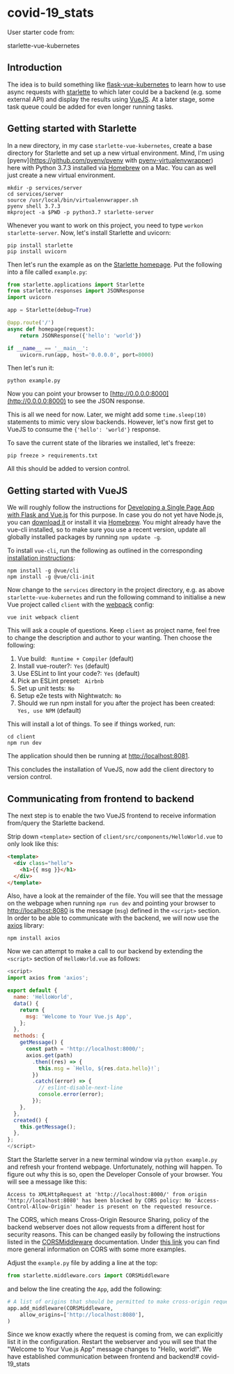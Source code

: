 # covid-19_stats

User starter code from:

starlette-vue-kubernetes


## Introduction

The idea is to build something like [flask-vue-kubernetes](https://testdriven.io/blog/running-flask-on-kubernetes/) to learn how to use async requests with [starlette](https://www.starlette.io/) to which later could be a backend (e.g. some external API) and display the results using [VueJS](https://vuejs.org/). At a later stage, some task queue could be added for even longer running tasks.

## Getting started with Starlette

In a new directory, in my case `starlette-vue-kubernetes`, create a base directory for Starlette and set up a new virtual environment. Mind, I'm using [pyenv](https://github.com/pyenv/pyenv with [pyenv-virtualenvwrapper](https://github.com/pyenv/pyenv-virtualenvwrapper)) here with Python 3.7.3 installed via [Homebrew](https://brew.sh/) on a Mac. You can as well just create a new virtual environment.

```shell
mkdir -p services/server
cd services/server
source /usr/local/bin/virtualenvwrapper.sh
pyenv shell 3.7.3
mkproject -a $PWD -p python3.7 starlette-server
```

Whenever you want to work on this project, you need to type `workon starlette-server`.
Now, let's install Starlette and uvicorn:

```shell
pip install starlette
pip install uvicorn
```

Then let's run the example as on the [Starlette homepage](https://www.starlette.io/). Put the following into a file called `example.py`:

```python
from starlette.applications import Starlette
from starlette.responses import JSONResponse
import uvicorn

app = Starlette(debug=True)

@app.route('/')
async def homepage(request):
    return JSONResponse({'hello': 'world'})

if __name__ == '__main__':
    uvicorn.run(app, host='0.0.0.0', port=8000)
```

Then let's run it:

```shell
python example.py
```

Now you can point your browser to [http://0.0.0.0:8000](http://0.0.0.0:8000) to see the JSON response.

This is all we need for now. Later, we might add some `time.sleep(10)` statements to mimic very slow backends. However, let's now first get to VueJS to consume the `{'hello': 'world'}` response.

To save the current state of the libraries we installed, let's freeze:

```shell
pip freeze > requirements.txt
```

All this should be added to version control.


## Getting started with VueJS

We will roughly follow the instructions for [Developing a Single Page App with Flask and Vue.js](https://testdriven.io/blog/developing-a-single-page-app-with-flask-and-vuejs/) for this purpose. In case you do not yet have Node.js, you can [download it](https://nodejs.org/en/) or install it via [Homebrew](https://brew.sh/).
You might already have the vue-cli installed, so to make sure you use a recent version, update all globally installed packages by running `npm update -g`.

To install `vue-cli`, run the following as outlined in the corresponding [installation instructions](https://cli.vuejs.org/guide/installation.html):

```shell
npm install -g @vue/cli
npm install -g @vue/cli-init
```

Now change to the `services` directory in the project directory, e.g. as above `starlette-vue-kubernetes` and run the following command to initialise a new Vue project called `client` with the [webpack](https://github.com/vuejs-templates/webpack) config:

```shell
vue init webpack client
```

This will ask a couple of questions. Keep `client` as project name, feel free to change the description and author to your wanting. Then choose the following:

1. Vue build: ` Runtime + Compiler` (default)
1. Install vue-router?:  `Yes` (default)
1. Use ESLint to lint your code?:  `Yes` (default)
1. Pick an ESLint preset: ` Airbnb`
1. Set up unit tests:  `No`
1. Setup e2e tests with Nightwatch:  `No`
1. Should we run npm install for you after the project has been created: `Yes, use NPM` (default)

This will install a lot of things. To see if things worked, run:

```shell
cd client
npm run dev
```

The application should then be running at [http://localhost:8081](http://localhost:8081).

This concludes the installation of VueJS, now add the client directory to version control.

## Communicating from frontend to backend

The next step is to enable the two VueJS frontend to receive information from/query the Starlette backend.

Strip down `<template>` section of `client/src/components/HelloWorld.vue` to only look like this:

```html
<template>
  <div class="hello">
    <h1>{{ msg }}</h1>
  </div>
</template>
```

Also, have a look at the remainder of the file. You will see that the message on the webpage when running `npm run dev` and pointing your browser to [http://localhost:8080](http://localhost:8080) is the message (`msg`) defined in the `<script>` section. In order to be able to communicate with the backend, we will now use the [axios](https://github.com/axios/axios) library:

```shell
npm install axios
```

Now we can attempt to make a call to our backend by extending the `<script>` section of `HelloWorld.vue` as follows:

```javascript
<script>
import axios from 'axios';

export default {
  name: 'HelloWorld',
  data() {
    return {
      msg: 'Welcome to Your Vue.js App',
    };
  },
  methods: {
    getMessage() {
      const path = 'http://localhost:8000/';
      axios.get(path)
        .then((res) => {
          this.msg = `Hello, ${res.data.hello}!`;
        })
        .catch((error) => {
          // eslint-disable-next-line
          console.error(error);
        });
    },
  },
  created() {
    this.getMessage();
  },
};
</script>
```

Start the Starlette server in a new terminal window via `python example.py` and refresh your frontend webpage. Unfortunately, nothing will happen. To figure out why this is so, open the Developer Console of your browser. You will see a message like this:

`Access to XMLHttpRequest at 'http://localhost:8000/' from origin 'http://localhost:8080' has been blocked by CORS policy: No 'Access-Control-Allow-Origin' header is present on the requested resource.`

The CORS, which means Cross-Origin Resource Sharing, policy of the backend webserver does not allow requests from a different host for security reasons. This can be changed easily by following the instructions listed in the [CORSMiddleware](https://www.starlette.io/middleware/#corsmiddleware) documentation. Under [this link](https://medium.com/@xinganwang/a-practical-guide-to-cors-51e8fd329a1f) you can find more general information on CORS with some more examples.

Adjust the `example.py` file by adding a line at the top:

```python
from starlette.middleware.cors import CORSMiddleware
```

and below the line creating the `App`, add the following:

```python
# A list of origins that should be permitted to make cross-origin requests
app.add_middleware(CORSMiddleware,
    allow_origins=['http://localhost:8080'],
)
```

Since we know exactly where the request is coming from, we can explicitly list it in the configuration. Restart the webserver and you will see that the "Welcome to Your Vue.js App" message changes to "Hello, world!". We have established communication between frontend and backend!# covid-19_stats


